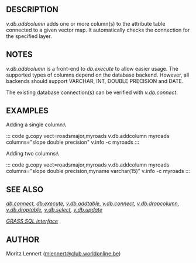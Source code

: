 ## DESCRIPTION

*v.db.addcolumn* adds one or more column(s) to the attribute table
connected to a given vector map. It automatically checks the connection
for the specified layer.

## NOTES

*v.db.addcolumn* is a front-end to *db.execute* to allow easier usage.
The supported types of columns depend on the database backend. However,
all backends should support VARCHAR, INT, DOUBLE PRECISION and DATE.

The existing database connection(s) can be verified with *v.db.connect*.

## EXAMPLES

Adding a single column:\

::: code
    g.copy vect=roadsmajor,myroads
    v.db.addcolumn myroads columns="slope double precision"
    v.info -c myroads
:::

Adding two columns:\

::: code
    g.copy vect=roadsmajor,myroads
    v.db.addcolumn myroads columns="slope double precision,myname varchar(15)"
    v.info -c myroads
:::

## SEE ALSO

*[db.connect](db.connect.html), [db.execute](db.execute.html),
[v.db.addtable](v.db.addtable.html), [v.db.connect](v.db.connect.html),
[v.db.dropcolumn](v.db.dropcolumn.html),
[v.db.droptable](v.db.droptable.html), [v.db.select](v.db.select.html),
[v.db.update](v.db.update.html)*

*[GRASS SQL interface](sql.html)*

## AUTHOR

Moritz Lennert (mlennert@club.worldonline.be)

